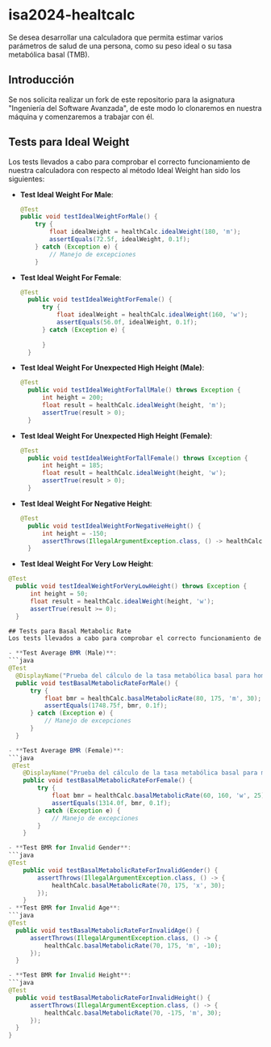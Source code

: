# isa2024-healtcalc
Se desea desarrollar una calculadora que permita estimar varios parámetros de salud de una persona, como su peso ideal o su tasa metabólica basal (TMB).
## Introducción
Se nos solicita realizar un fork de este repositorio para la asignatura "Ingeniería del Software Avanzada", de este modo lo clonaremos en nuestra máquina y comenzaremos a trabajar con él.

## Tests para Ideal Weight
Los tests llevados a cabo para comprobar el correcto funcionamiento de nuestra calculadora con respecto al método Ideal Weight han sido los siguientes:
- **Test Ideal Weight For Male**:
  ```java
  @Test
  public void testIdealWeightForMale() {
      try {
          float idealWeight = healthCalc.idealWeight(180, 'm');
          assertEquals(72.5f, idealWeight, 0.1f); 
      } catch (Exception e) {
          // Manejo de excepciones
      }
  
- **Test Ideal Weight For Female**:
  ```java
  @Test
    public void testIdealWeightForFemale() {
        try {
            float idealWeight = healthCalc.idealWeight(160, 'w');
            assertEquals(56.0f, idealWeight, 0.1f);
        } catch (Exception e) {
            
        }
    }
  
- **Test Ideal Weight For Unexpected High Height (Male)**:
  ```java
  @Test
    public void testIdealWeightForTallMale() throws Exception {
        int height = 200;
        float result = healthCalc.idealWeight(height, 'm');
        assertTrue(result > 0);
    }
  
- **Test Ideal Weight For Unexpected High Height (Female)**:
  ```java
  @Test
    public void testIdealWeightForTallFemale() throws Exception {
        int height = 185;
        float result = healthCalc.idealWeight(height, 'w');
        assertTrue(result > 0);
    }
  
- **Test Ideal Weight For Negative Height**:
  ```java
  @Test
    public void testIdealWeightForNegativeHeight() {
        int height = -150;
        assertThrows(IllegalArgumentException.class, () -> healthCalc.idealWeight(height, 'm'));
    }
  
 - **Test Ideal Weight For Very Low Height**:
  ```java
  @Test
    public void testIdealWeightForVeryLowHeight() throws Exception {
        int height = 50;
        float result = healthCalc.idealWeight(height, 'w');
        assertTrue(result >= 0);
    }

## Tests para Basal Metabolic Rate
Los tests llevados a cabo para comprobar el correcto funcionamiento de nuestra calculadora con respecto al método Basal Metabolic Rate han sido los siguientes:

- **Test Average BMR (Male)**:
  ```java
  @Test
    @DisplayName("Prueba del cálculo de la tasa metabólica basal para hombre")
    public void testBasalMetabolicRateForMale() {
        try {
            float bmr = healthCalc.basalMetabolicRate(80, 175, 'm', 30);
            assertEquals(1748.75f, bmr, 0.1f);
        } catch (Exception e) {
            // Manejo de excepciones
        }
    }

- **Test Average BMR (Female)**:
  ```java
   @Test
      @DisplayName("Prueba del cálculo de la tasa metabólica basal para mujer")
      public void testBasalMetabolicRateForFemale() {
          try {
              float bmr = healthCalc.basalMetabolicRate(60, 160, 'w', 25);
              assertEquals(1314.0f, bmr, 0.1f);
          } catch (Exception e) {
              // Manejo de excepciones
          }
      }

- **Test BMR for Invalid Gender**:
  ```java
  @Test
      public void testBasalMetabolicRateForInvalidGender() {
          assertThrows(IllegalArgumentException.class, () -> {
              healthCalc.basalMetabolicRate(70, 175, 'x', 30);
          });
      }
- **Test BMR for Invalid Age**:
 ```java
@Test
    public void testBasalMetabolicRateForInvalidAge() {
        assertThrows(IllegalArgumentException.class, () -> {
            healthCalc.basalMetabolicRate(70, 175, 'm', -10);
        });
    }

- **Test BMR for Invalid Height**:
 ```java
@Test
    public void testBasalMetabolicRateForInvalidHeight() {
        assertThrows(IllegalArgumentException.class, () -> {
            healthCalc.basalMetabolicRate(70, -175, 'm', 30);
        });
    }
}
